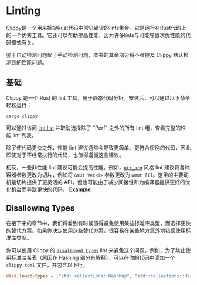 # Linting

[Clippy]是一个用来捕捉Rust代码中常见错误的lints集合。它是运行在Rust代码上的一个优秀工具。它还可以帮助提高性能，因为许多lints与可能导致次优性能的代码模式有关。

[Clippy]: https://github.com/rust-lang/rust-clippy

鉴于自动检测问题优于手动检测问题，本书的其余部分将不会提及 Clippy 默认检测到的性能问题。

## 基础

Clippy 是一个 Rust 的 lint 工具，用于静态代码分析。安装后，可以通过以下命令轻松运行：

```text
cargo clippy
```

可以通过访问 [lint list] 并取消选择除了 "Perf" 之外的所有 lint 组，查看完整的性能 lint 列表。

[lint list]: https://rust-lang.github.io/rust-clippy/master/

除了使代码更快之外，性能 lint 建议通常会导致更简单、更符合惯例的代码，因此即使对于不经常执行的代码，也值得遵循这些建议。

相反，一些非性能 lint 建议可能会提高性能。例如，[`ptr_arg`] 风格 lint 建议将各种容器参数更改为切片，例如将 `&mut Vec<T>` 参数更改为 `&mut [T]`。这里的主要动机是切片提供了更灵活的 API，但也可能由于减少间接性和为编译器提供更好的优化机会而导致更快的代码。
[**Example**](https://github.com/fschutt/fastblur/pull/3/files).

[`ptr_arg`]: https://rust-lang.github.io/rust-clippy/master/index.html#ptr_arg

## Disallowing Types

在接下来的章节中，我们将看到有时候值得避免使用某些标准库类型，而选择更快的替代方案。如果你决定使用这些替代方案，很容易在某些地方意外地错误使用标准库类型。

你可以使用 Clippy 的 [`disallowed_types`] lint 来避免这个问题。例如，为了禁止使用标准哈希表（原因在 [Hashing] 部分有解释），可以在你的代码中添加一个 `clippy.toml` 文件，并包含以下行。

```toml
disallowed-types = ["std::collections::HashMap", "std::collections::HashSet"]
```

[Hashing]: hashing.md
[`disallowed_types`]: https://rust-lang.github.io/rust-clippy/master/index.html#disallowed_types